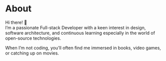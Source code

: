 # About
Hi there! 👋  
I’m a passionate Full-stack Developer with a keen interest in design, software architecture, and continuous learning especially in the world of open-source technologies.

When I’m not coding, you’ll often find me immersed in books, video games, or catching up on movies.  
